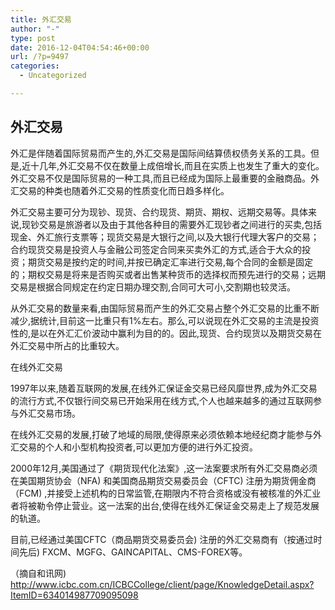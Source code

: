 ```yaml
---
title: 外汇交易
author: "-"
type: post
date: 2016-12-04T04:54:46+00:00
url: /?p=9497
categories:
  - Uncategorized

---
```

## 外汇交易
外汇是伴随着国际贸易而产生的,外汇交易是国际间结算债权债务关系的工具。但是,近十几年,外汇交易不仅在数量上成倍增长,而且在实质上也发生了重大的变化。外汇交易不仅是国际贸易的一种工具,而且已经成为国际上最重要的金融商品。外汇交易的种类也随着外汇交易的性质变化而日趋多样化。

外汇交易主要可分为现钞、现货、合约现货、期货、期权、远期交易等。具体来说,现钞交易是旅游者以及由于其他各种目的需要外汇现钞者之间进行的买卖,包括现金、外汇旅行支票等；现货交易是大银行之间,以及大银行代理大客户的交易；合约现货交易是投资人与金融公司签定合同来买卖外汇的方式,适合于大众的投资；期货交易是按约定的时间,并按已确定汇率进行交易,每个合同的金额是固定的；期权交易是将来是否购买或者出售某种货币的选择权而预先进行的交易；远期交易是根据合同规定在约定日期办理交割,合同可大可小,交割期也较灵活。

从外汇交易的数量来看,由国际贸易而产生的外汇交易占整个外汇交易的比重不断减少,据统计,目前这一比重只有1%左右。那么,可以说现在外汇交易的主流是投资性的,是以在外汇汇价波动中赢利为目的的。因此,现货、合约现货以及期货交易在外汇交易中所占的比重较大。


在线外汇交易

1997年以来,随着互联网的发展,在线外汇保证金交易已经风靡世界,成为外汇交易的流行方式,不仅银行间交易已开始采用在线方式,个人也越来越多的通过互联网参与外汇交易市场。

在线外汇交易的发展,打破了地域的局限,使得原来必须依赖本地经纪商才能参与外汇交易的个人和小型机构投资者,可以更加方便的进行外汇投资。

2000年12月,美国通过了《期货现代化法案》,这一法案要求所有外汇交易商必须在美国期货协会（NFA) 和美国商品期货交易委员会（CFTC) 注册为期货佣金商（FCM) ,并接受上述机构的日常监管,在期限内不符合资格或没有被核准的外汇业者将被勒令停止营业。这一法案的出台,使得在线外汇保证金交易走上了规范发展的轨道。

目前,已经通过美国CFTC（商品期货交易委员会) 注册的外汇交易商有（按通过时间先后) FXCM、MGFG、GAINCAPITAL、CMS-FOREX等。

（摘自和讯网) http://www.icbc.com.cn/ICBCCollege/client/page/KnowledgeDetail.aspx?ItemID=634014987709095098